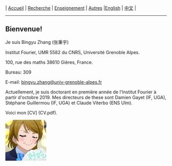 | [Accueil](index-fr.md)  | [Recherche](research-fr.md)    | [Enseignement](teaching-fr.md) | [Autres](others-fr.md)    |[English](index.md)    | [中文](index-ch.md) |

* * *
## Bienvenue!

Je suis Bingyu Zhang (张秉宇)

Institut Fourier, UMR 5582 du CNRS, Université Grenoble Alpes.

100, rue des maths 38610 Gières, France.

Bureau: 309

E-mail: bingyu.zhang@univ-grenoble-alpes.fr

Actuellement, je suis doctorant en première année de l'Institut Fourier à partir d'octobre 2019. Mes directeurs de these sont Damien Gayet (IF, UGA), Stéphane Guillermou (IF, UGA) et Claude Viterbo (ENS Ulm).

Voici mon [CV] (CV.pdf).

![title](title.jpg)








